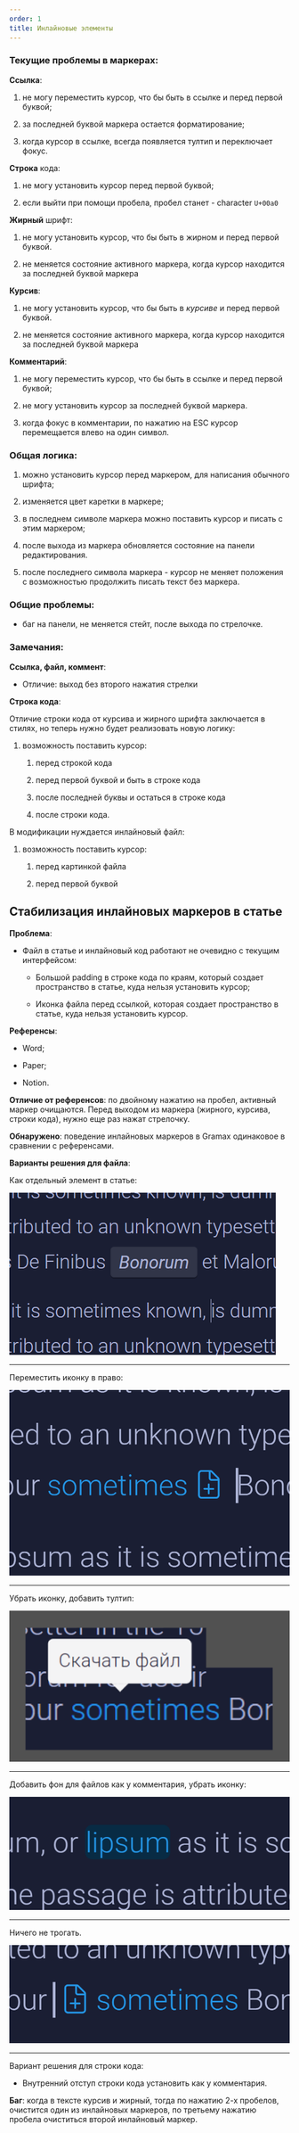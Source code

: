 ```yaml
---
order: 1
title: Инлайновые элементы
---
```


### Текущие проблемы в маркерах:

**Ссылка**:

1. не могу переместить курсор, что бы быть в ссылке и перед первой буквой;

2. за последней буквой маркера остается форматирование;

3. когда курсор в ссылке, всегда появляется тултип и переключает фокус.

**Строка** кода:

1. не могу установить курсор перед первой буквой;

2. если выйти при помощи пробела, пробел станет - character `U+00a0`

**Жирный** шрифт:

1. не могу установить курсор, что бы быть в жирном и перед первой буквой.

2. не меняется состояние активного маркера, когда курсор находится за последней буквой маркера

**Курсив**:

1. не могу установить курсор, что бы быть в *курсиве* и перед первой буквой.

2. не меняется состояние активного маркера, когда курсор находится за последней буквой маркера

**Комментарий**:

1. не могу переместить курсор, что бы быть в ссылке и перед первой буквой;

2. не могу установить курсор за последней буквой маркера.

3. когда фокус в комментарии, по нажатию на ESC курсор перемещается влево на один символ.

### Общая логика:

1. можно установить курсор перед маркером, для написания обычного шрифта;

2. изменяется цвет каретки в маркере;

3. в последнем символе маркера можно поставить курсор и писать с этим маркером;

4. после выхода из маркера обновляется состояние на панели редактирования.

5. после последнего символа маркера - курсор не меняет положения с возможностью продолжить писать текст без маркера.

### Общие проблемы:

-  баг на панели, не меняется стейт, после выхода по стрелочке.

### Замечания:

**Ссылка, файл, коммент**:

-  Отличие: выход без второго нажатия стрелки

**Строка кода**:

Отличие строки кода от курсива и жирного шрифта заключается в стилях, но теперь нужно будет реализовать новую логику:

1. возможность  поставить курсор:

   1. перед строкой кода

   2. перед первой буквой и быть в строке кода

   3. после последней буквы и остаться в строке кода

   4. после строки кода.

В модификации нуждается инлайновый файл:

1. возможность поставить курсор:

   1. перед картинкой файла

   2. перед первой буквой





## **Стабилизация инлайновых маркеров в статье**

**Проблема**:

-  Файл в статье и инлайновый код работают не очевидно с текущим интерфейсом:

   -  Большой padding в строке кода по краям, который создает пространство в статье, куда нельзя установить курсор;

   -  Иконка файла перед ссылкой, которая создает пространство в статье, куда нельзя установить курсор.

**Референсы**:

-  Word;

-  Paper;

-  Notion.

**Отличие от референсов**: по двойному нажатию на пробел, активный маркер очищаются. Перед выходом из маркера (жирного, курсива, строки кода), нужно еще раз нажат стрелочку.

**Обнаружено**: поведение инлайновых маркеров в Gramax одинаковое в сравнении с референсами.

**Варианты решения для файла**:

Как отдельный элемент в статье:



![](./GX-1894_4.png)

---

Переместить иконку в право:

![](./GX-1894_1.png)

---

Убрать иконку, добавить тултип:

![](./GX-1894_3.png)

---

Добавить фон для файлов как у комментария, убрать иконку:

![](./GX-1894_0.png)

---

Ничего не трогать.

![](./GX-1894_2.png)

---

Вариант решения для строки кода:

-  Внутренний отступ строки кода установить как у комментария.



**Баг**: когда в тексте курсив и жирный, тогда по нажатию 2-х пробелов, очистится один из инлайновых маркеров, по третьему нажатию пробела очиститься второй инлайновый маркер.